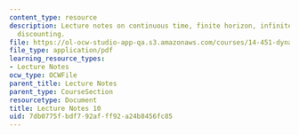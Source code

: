 ```yaml
---
content_type: resource
description: Lecture notes on continuous time, finite horizon, infinite horizon, and
  discounting.
file: https://ol-ocw-studio-app-qa.s3.amazonaws.com/courses/14-451-dynamic-optimization-methods-with-applications-fall-2009/7db0775fbdf792afff92a24b8456fc85_MIT14_451F09_lec10.pdf
file_type: application/pdf
learning_resource_types:
- Lecture Notes
ocw_type: OCWFile
parent_title: Lecture Notes
parent_type: CourseSection
resourcetype: Document
title: Lecture Notes 10
uid: 7db0775f-bdf7-92af-ff92-a24b8456fc85
---
```

